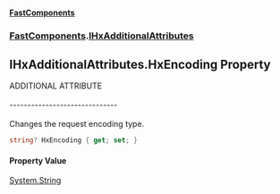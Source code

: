 #### [FastComponents](FastComponents.md 'FastComponents')
### [FastComponents](FastComponents.md 'FastComponents').[IHxAdditionalAttributes](FastComponents.IHxAdditionalAttributes.md 'FastComponents.IHxAdditionalAttributes')

## IHxAdditionalAttributes.HxEncoding Property

ADDITIONAL ATTRIBUTE<br/>  
------------------------------<br/>  
Changes the request encoding type.

```csharp
string? HxEncoding { get; set; }
```

#### Property Value
[System.String](https://docs.microsoft.com/en-us/dotnet/api/System.String 'System.String')